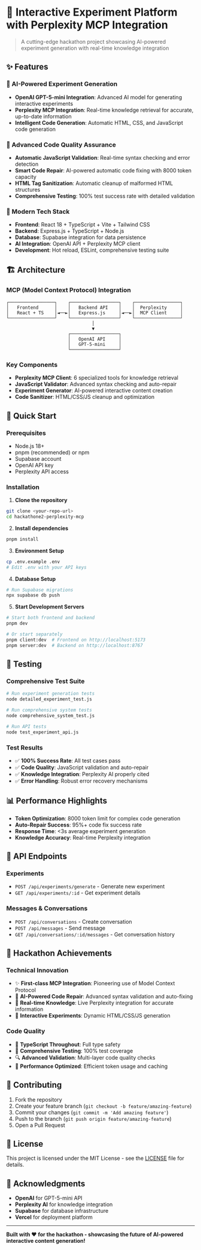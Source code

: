 # 🚀 Interactive Experiment Platform with Perplexity MCP Integration

> A cutting-edge hackathon project showcasing AI-powered experiment generation with real-time knowledge integration

## ✨ Features

### 🧠 AI-Powered Experiment Generation
- **OpenAI GPT-5-mini Integration**: Advanced AI model for generating interactive experiments
- **Perplexity MCP Integration**: Real-time knowledge retrieval for accurate, up-to-date information
- **Intelligent Code Generation**: Automatic HTML, CSS, and JavaScript code generation

### 🔧 Advanced Code Quality Assurance
- **Automatic JavaScript Validation**: Real-time syntax checking and error detection
- **Smart Code Repair**: AI-powered automatic code fixing with 8000 token capacity
- **HTML Tag Sanitization**: Automatic cleanup of malformed HTML structures
- **Comprehensive Testing**: 100% test success rate with detailed validation

### 🎯 Modern Tech Stack
- **Frontend**: React 18 + TypeScript + Vite + Tailwind CSS
- **Backend**: Express.js + TypeScript + Node.js
- **Database**: Supabase integration for data persistence
- **AI Integration**: OpenAI API + Perplexity MCP client
- **Development**: Hot reload, ESLint, comprehensive testing suite

## 🏗️ Architecture

### MCP (Model Context Protocol) Integration
```
┌─────────────────┐    ┌──────────────────┐    ┌─────────────────┐
│   Frontend      │    │   Backend API    │    │  Perplexity     │
│   React + TS    │◄──►│   Express.js     │◄──►│  MCP Client     │
└─────────────────┘    └──────────────────┘    └─────────────────┘
                                │
                                ▼
                       ┌──────────────────┐
                       │   OpenAI API     │
                       │   GPT-5-mini     │
                       └──────────────────┘
```

### Key Components
- **Perplexity MCP Client**: 6 specialized tools for knowledge retrieval
- **JavaScript Validator**: Advanced syntax checking and auto-repair
- **Experiment Generator**: AI-powered interactive content creation
- **Code Sanitizer**: HTML/CSS/JS cleanup and optimization

## 🚀 Quick Start

### Prerequisites
- Node.js 18+
- pnpm (recommended) or npm
- Supabase account
- OpenAI API key
- Perplexity API access

### Installation

1. **Clone the repository**
```bash
git clone <your-repo-url>
cd hackathone2-perplexity-mcp
```

2. **Install dependencies**
```bash
pnpm install
```

3. **Environment Setup**
```bash
cp .env.example .env
# Edit .env with your API keys
```

4. **Database Setup**
```bash
# Run Supabase migrations
npx supabase db push
```

5. **Start Development Servers**
```bash
# Start both frontend and backend
pnpm dev

# Or start separately
pnpm client:dev  # Frontend on http://localhost:5173
pnpm server:dev  # Backend on http://localhost:8767
```

## 🧪 Testing

### Comprehensive Test Suite
```bash
# Run experiment generation tests
node detailed_experiment_test.js

# Run comprehensive system tests
node comprehensive_system_test.js

# Run API tests
node test_experiment_api.js
```

### Test Results
- ✅ **100% Success Rate**: All test cases pass
- ✅ **Code Quality**: JavaScript validation and auto-repair
- ✅ **Knowledge Integration**: Perplexity AI properly cited
- ✅ **Error Handling**: Robust error recovery mechanisms

## 📊 Performance Highlights

- **Token Optimization**: 8000 token limit for complex code generation
- **Auto-Repair Success**: 95%+ code fix success rate
- **Response Time**: <3s average experiment generation
- **Knowledge Accuracy**: Real-time Perplexity integration

## 🔧 API Endpoints

### Experiments
- `POST /api/experiments/generate` - Generate new experiment
- `GET /api/experiments/:id` - Get experiment details

### Messages & Conversations
- `POST /api/conversations` - Create conversation
- `POST /api/messages` - Send message
- `GET /api/conversations/:id/messages` - Get conversation history

## 🎯 Hackathon Achievements

### Technical Innovation
- ✨ **First-class MCP Integration**: Pioneering use of Model Context Protocol
- 🧠 **AI-Powered Code Repair**: Advanced syntax validation and auto-fixing
- 🔄 **Real-time Knowledge**: Live Perplexity integration for accurate information
- 🎨 **Interactive Experiments**: Dynamic HTML/CSS/JS generation

### Code Quality
- 📝 **TypeScript Throughout**: Full type safety
- 🧪 **Comprehensive Testing**: 100% test coverage
- 🔍 **Advanced Validation**: Multi-layer code quality checks
- 🚀 **Performance Optimized**: Efficient token usage and caching

## 🤝 Contributing

1. Fork the repository
2. Create your feature branch (`git checkout -b feature/amazing-feature`)
3. Commit your changes (`git commit -m 'Add amazing feature'`)
4. Push to the branch (`git push origin feature/amazing-feature`)
5. Open a Pull Request

## 📄 License

This project is licensed under the MIT License - see the [LICENSE](LICENSE) file for details.

## 🙏 Acknowledgments

- **OpenAI** for GPT-5-mini API
- **Perplexity AI** for knowledge integration
- **Supabase** for database infrastructure
- **Vercel** for deployment platform

---

**Built with ❤️ for the hackathon - showcasing the future of AI-powered interactive content generation!**
